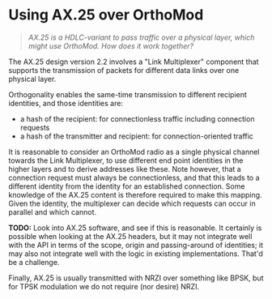 # Using AX.25 over OrthoMod

> *AX.25 is a HDLC-variant to pass traffic over a physical
> layer, which might use OrthoMod.  How does it work together?*

The AX.25 design version 2.2 involves a "Link Multiplexer" component
that supports the transmission of packets for different data links
over one physical layer.

Orthogonality enables the same-time transmission to different
recipient identities, and those identities are:

  * a hash of the recipient: for connectionless traffic including connection requests
  * a hash of the transmitter and recipient: for connection-oriented traffic

It is reasonable to consider an OrthoMod radio as a single
physical channel towards the Link Multiplexer, to use different
end point identities in the higher layers and to derive addresses
like these.  Note however, that a connection request must always
be connectionless, and that this leads to a different identity
from the identity for an established connection.  Some knowledge
of the AX.25 content is therefore required to make this mapping.
Given the identity, the multiplexer can decide which requests can
occur in parallel and which cannot.

**TODO:** Look into AX.25 software, and see if this is reasonable.
It certainly is possible when looking at the AX.25 headers, but
it may not integrate well with the API in terms of the scope, origin
and passing-around of identities; it may also not integrate well
with the logic in existing implementations.  That'd be a challenge.

Finally, AX.25 is usually transmitted with NRZI over something like
BPSK, but for TPSK modulation we do not require (nor desire) NRZI.
